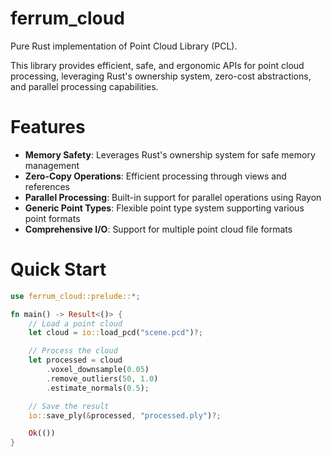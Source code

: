 # ferrum_cloud

Pure Rust implementation of Point Cloud Library (PCL).

This library provides efficient, safe, and ergonomic APIs for point cloud processing,
leveraging Rust's ownership system, zero-cost abstractions, and parallel processing capabilities.

# Features

- **Memory Safety**: Leverages Rust's ownership system for safe memory management
- **Zero-Copy Operations**: Efficient processing through views and references
- **Parallel Processing**: Built-in support for parallel operations using Rayon
- **Generic Point Types**: Flexible point type system supporting various point formats
- **Comprehensive I/O**: Support for multiple point cloud file formats

# Quick Start

```rust
use ferrum_cloud::prelude::*;

fn main() -> Result<()> {
    // Load a point cloud
    let cloud = io::load_pcd("scene.pcd")?;

    // Process the cloud
    let processed = cloud
        .voxel_downsample(0.05)
        .remove_outliers(50, 1.0)
        .estimate_normals(0.5);

    // Save the result
    io::save_ply(&processed, "processed.ply")?;

    Ok(())
}
```